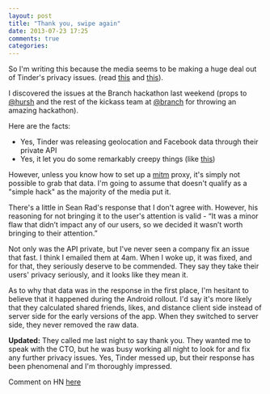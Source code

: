 ```yaml
---
layout: post
title: "Thank you, swipe again"
date: 2013-07-23 17:25
comments: true
categories: 
---
```

So I'm writing this because the media seems to be making a huge deal out of Tinder's privacy issues. (read [this](http://qz.com/106731/tinder-exposed-users-locations/) and [this](http://valleywag.gawker.com/your-tinder-account-was-vulnerable-and-they-never-told-885675272?rev=1374611580&utm_campaign=socialflow_gawker_twitter&utm_source=gawker_twitter&utm_medium=socialflow)).

I discovered the issues at the Branch hackathon last weekend (props to [@hursh](http://twitter.com/hursh) and the rest of the kickass team at [@branch](http://twitter.com/branch) for throwing an amazing hackathon).

Here are the facts:

* Yes, Tinder was releasing geolocation and Facebook data through their private API
* Yes, it let you do some remarkably creepy things (like [this](https://www.dropbox.com/s/1seoi7i2g9mj8qg/Tinder%20-%20Broadband.m4v))

However, unless you know how to set up a [mitm](http://en.wikipedia.org/wiki/Man-in-the-middle_attack) proxy, it's simply not possible to grab that data. I'm going to assume that doesn't qualify as a "simple hack" as the majority of the media put it.

There's a little in Sean Rad's response that I don't agree with. However, his reasoning for not bringing it to the user's attention is valid - “It was a minor flaw that didn’t impact any of our users, so we decided it wasn’t worth bringing to their attention.” 

Not only was the API private, but I've never seen a company fix an issue that fast. I think I emailed them at 4am. When I woke up, it was fixed, and for that, they seriously deserve to be commended. They say they take their users' privacy seriously, and it looks like they mean it.

As to why that data was in the response in the first place, I'm hesitant to believe that it happened during the Android rollout. I'd say it's more likely that they calculated shared friends, likes, and distance client side instead of server side for the early versions of the app. When they switched to server side, they never removed the raw data.

**Updated:** They called me last night to say thank you. They wanted me to speak with the CTO, but he was busy working all night to look for and fix any further privacy issues. Yes, Tinder messed up, but their response has been phenomenal and I'm thoroughly impressed.

Comment on HN [here](https://news.ycombinator.com/item?id=6102624)
